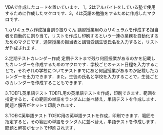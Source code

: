 VBAで作成したコードを置いています．
1，2はアルバイトをしている塾で使用するために作成したマクロです．3，4は英語の勉強をするために作成したマクロです．

1.カリキュラム作成担当割り振りくん
講習授業用のカリキュラムを作成する担当者を自動的に割り当て，リストを作成し印刷するという一連の業務を自動化するためのマクロです．通常授業の担当表と講習受講生徒氏名を入力すると，リストが作成されます．

2.定期テストカレンダー作成
定期テストまで残り何回授業があるのかを記載したカレンダーを作成するためのマクロです．学校ごとのテスト日程を入力することで，それぞれの学校についてテストまでにあと何回授業があるのか記載したカレンダーを出力できます．また，生徒の氏名と学校を入力することで，生徒ごとのカレンダーを作成することもできます．

3.TOEFL英単語テスト
TOEFL用の英単語テストを作成，印刷できます．範囲を指定すると，その範囲の単語をランダムに並べ替え，単語テストを作成します．問題と解答がセットで印刷されます．

3.TOEIC英単語テスト
TOEIC用の英単語テストを作成，印刷できます．範囲を指定すると，その範囲の単語をランダムに並べ替え，単語テストを作成します．問題と解答がセットで印刷されます．

